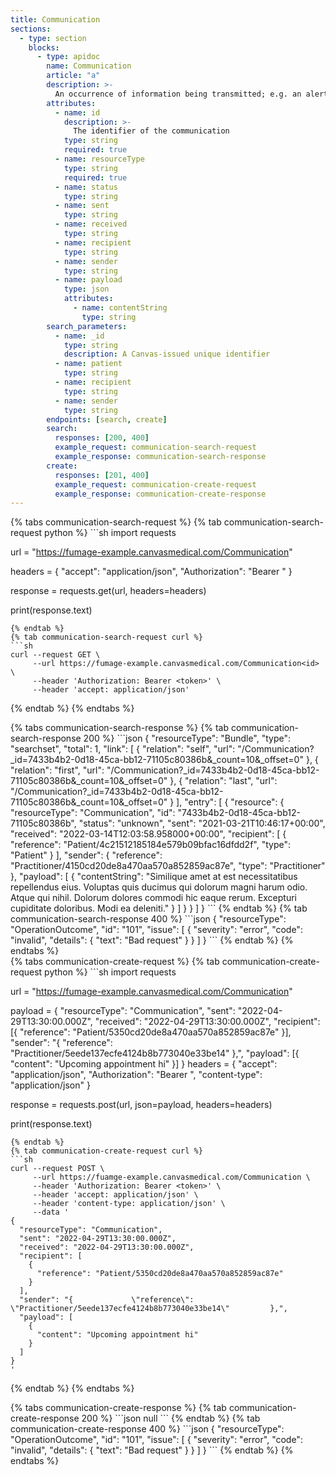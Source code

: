 ```yaml
---
title: Communication
sections:
  - type: section
    blocks:
      - type: apidoc
        name: Communication
        article: "a"
        description: >-
          An occurrence of information being transmitted; e.g. an alert that was sent to a responsible provider, a public health agency that was notified about a reportable condition.
        attributes:
          - name: id
            description: >-
              The identifier of the communication
            type: string
            required: true
          - name: resourceType
            type: string
            required: true
          - name: status
            type: string
          - name: sent
            type: string
          - name: received
            type: string
          - name: recipient
            type: string
          - name: sender
            type: string
          - name: payload
            type: json
            attributes:
              - name: contentString
                type: string
        search_parameters:
          - name: _id
            type: string
            description: A Canvas-issued unique identifier
          - name: patient
            type: string
          - name: recipient
            type: string
          - name: sender
            type: string
        endpoints: [search, create]
        search:
          responses: [200, 400]
          example_request: communication-search-request
          example_response: communication-search-response
        create:
          responses: [201, 400]
          example_request: communication-create-request
          example_response: communication-create-response
---
```

<div id="communication-search-request">
{% tabs communication-search-request %}
{% tab communication-search-request python %}
```sh
import requests

url = "https://fumage-example.canvasmedical.com/Communication<id>"

headers = {
    "accept": "application/json",
    "Authorization": "Bearer <token>"
}

response = requests.get(url, headers=headers)

print(response.text)
```
{% endtab %}
{% tab communication-search-request curl %}
```sh
curl --request GET \
     --url https://fumage-example.canvasmedical.com/Communication<id> \
     --header 'Authorization: Bearer <token>' \
     --header 'accept: application/json'
```
{% endtab %}
{% endtabs %}
</div>

<div id="communication-search-response">
{% tabs communication-search-response %}
{% tab communication-search-response 200 %}
```json
{
    "resourceType": "Bundle",
    "type": "searchset",
    "total": 1,
    "link": [
        {
            "relation": "self",
            "url": "/Communication?_id=7433b4b2-0d18-45ca-bb12-71105c80386b&_count=10&_offset=0"
        },
        {
            "relation": "first",
            "url": "/Communication?_id=7433b4b2-0d18-45ca-bb12-71105c80386b&_count=10&_offset=0"
        },
        {
            "relation": "last",
            "url": "/Communication?_id=7433b4b2-0d18-45ca-bb12-71105c80386b&_count=10&_offset=0"
        }
    ],
    "entry": [
        {
            "resource": {
                "resourceType": "Communication",
                "id": "7433b4b2-0d18-45ca-bb12-71105c80386b",
                "status": "unknown",
                "sent": "2021-03-21T10:46:17+00:00",
                "received": "2022-03-14T12:03:58.958000+00:00",
                "recipient": [
                    {
                        "reference": "Patient/4c21512185184e579b09bfac16dfdd2f",
                        "type": "Patient"
                    }
                ],
                "sender": {
                    "reference": "Practitioner/4150cd20de8a470aa570a852859ac87e",
                    "type": "Practitioner"
                },
                "payload": [
                    {
                        "contentString": "Similique amet at est necessitatibus repellendus eius. Voluptas quis ducimus qui dolorum magni harum odio. Atque qui nihil. Dolorum dolores commodi hic eaque rerum. Excepturi cupiditate doloribus. Modi ea deleniti."
                    }
                ]
            }
        }
    ]
}
```
{% endtab %}
{% tab communication-search-response 400 %}
```json
{
  "resourceType": "OperationOutcome",
  "id": "101",
  "issue": [
    {
      "severity": "error",
      "code": "invalid",
      "details": {
        "text": "Bad request"
      }
    }
  ]
}
```
{% endtab %}
{% endtabs %}
</div>

<div id="communication-create-request">
{% tabs communication-create-request %}
{% tab communication-create-request python %}
```sh
import requests

url = "https://fumage-example.canvasmedical.com/Communication"

payload = {
    "resourceType": "Communication",
    "sent": "2022-04-29T13:30:00.000Z",
    "received": "2022-04-29T13:30:00.000Z",
    "recipient": [{ "reference": "Patient/5350cd20de8a470aa570a852859ac87e" }],
    "sender": "{             \"reference\": \"Practitioner/5eede137ecfe4124b8b773040e33be14\"         },",
    "payload": [{ "content": "Upcoming appointment hi" }]
}
headers = {
    "accept": "application/json",
    "Authorization": "Bearer <token>",
    "content-type": "application/json"
}

response = requests.post(url, json=payload, headers=headers)

print(response.text)
```
{% endtab %}
{% tab communication-create-request curl %}
```sh
curl --request POST \
     --url https://fuamge-example.canvasmedical.com/Communication \
     --header 'Authorization: Bearer <token>' \
     --header 'accept: application/json' \
     --header 'content-type: application/json' \
     --data '
{
  "resourceType": "Communication",
  "sent": "2022-04-29T13:30:00.000Z",
  "received": "2022-04-29T13:30:00.000Z",
  "recipient": [
    {
      "reference": "Patient/5350cd20de8a470aa570a852859ac87e"
    }
  ],
  "sender": "{             \"reference\": \"Practitioner/5eede137ecfe4124b8b773040e33be14\"         },",
  "payload": [
    {
      "content": "Upcoming appointment hi"
    }
  ]
}
'
```
{% endtab %}
{% endtabs %}
</div>

<div id="communication-create-response">
{% tabs communication-create-response %}
{% tab communication-create-response 200 %}
```json
null
```
{% endtab %}
{% tab communication-create-response 400 %}
```json
{
  "resourceType": "OperationOutcome",
  "id": "101",
  "issue": [
    {
      "severity": "error",
      "code": "invalid",
      "details": {
        "text": "Bad request"
      }
    }
  ]
}
```
{% endtab %}
{% endtabs %}
</div>

